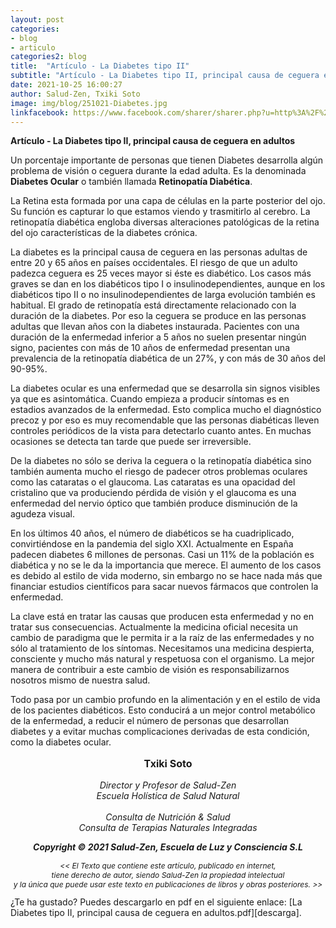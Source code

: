 ```yaml
---
layout: post
categories:
- blog
- articulo
categories2: blog
title:  "Artículo - La Diabetes tipo II"
subtitle: "Artículo - La Diabetes tipo II, principal causa de ceguera en adultos"
date: 2021-10-25 16:00:27
author: Salud-Zen, Txiki Soto
image: img/blog/251021-Diabetes.jpg
linkfacebook: https://www.facebook.com/sharer/sharer.php?u=http%3A%2F%2Fwww.salud-zen.com%2Fblog%2F2021%2F10%2F25%2Farticulo-diabetes-ceguera.html&amp;src=sdkpreparse
---
```

<b>Artículo - La Diabetes tipo II, principal causa de ceguera en adultos</b>

Un porcentaje importante de personas que tienen Diabetes desarrolla algún problema de visión o ceguera durante la edad adulta. Es la denominada <b>Diabetes Ocular</b> o también llamada <b>Retinopatía Diabética</b>.   

La Retina esta formada por una capa de células en la parte posterior del ojo. Su función es capturar lo que estamos viendo y trasmitirlo al cerebro. La retinopatía diabética engloba diversas alteraciones patológicas de la retina del ojo características de la diabetes crónica.  

La diabetes es la principal causa de ceguera en las personas adultas de entre 20 y 65 años en países occidentales. El riesgo de que un adulto padezca ceguera es 25 veces mayor si éste es diabético. Los casos más graves se dan en los diabéticos tipo I o insulinodependientes, aunque en los diabéticos tipo II o no insulinodependientes de larga evolución también es habitual. El grado de retinopatía está directamente relacionado con la duración de la diabetes. Por eso la ceguera se produce en las personas adultas que llevan años con la diabetes instaurada. Pacientes con una duración de la enfermedad inferior a 5 años no suelen presentar ningún signo, pacientes con más de 10 años de enfermedad presentan una prevalencia de la retinopatía diabética de un 27%, y con más de 30 años del 90-95%.  

La diabetes ocular es una enfermedad que se desarrolla sin signos visibles ya que es asintomática. Cuando empieza a producir síntomas es en estadios avanzados de la enfermedad. Esto complica mucho el diagnóstico precoz y por eso es muy recomendable que las personas diabéticas lleven controles periódicos de la vista para detectarlo cuanto antes. En muchas ocasiones se detecta tan tarde que puede ser irreversible.  

De la diabetes no sólo se deriva la ceguera o la retinopatía diabética sino también aumenta mucho el riesgo de padecer otros problemas oculares como las cataratas o el glaucoma. Las cataratas es una opacidad del cristalino que va produciendo pérdida de visión y el glaucoma es una enfermedad del nervio óptico que también produce disminución de la agudeza visual.  


En los últimos 40 años, el número de diabéticos se ha cuadriplicado, convirtiéndose en la pandemia del siglo XXI. Actualmente en España padecen diabetes 6 millones de personas. Casi un 11% de la población es diabética y no se le da la importancia que merece. El aumento de los casos es debido al estilo de vida moderno, sin embargo no se hace nada más que financiar estudios científicos para sacar nuevos fármacos que controlen la enfermedad.     

La clave está en tratar las causas que producen esta enfermedad y no en tratar sus consecuencias. Actualmente la medicina oficial necesita un cambio de paradigma que le permita ir a la raíz de las enfermedades y no sólo al tratamiento de los síntomas. Necesitamos una medicina despierta, consciente y mucho más natural y respetuosa con el organismo. La mejor manera de contribuir a este cambio de visión es responsabilizarnos nosotros mismo de nuestra salud.     

Todo pasa por un cambio profundo en la alimentación y en el estilo de vida de los pacientes diabéticos. Esto conducirá a un mejor control metabólico de la enfermedad, a reducir el número de personas que desarrollan diabetes y a evitar muchas complicaciones derivadas de esta condición, como la diabetes ocular.    

<p style="text-align:center;font-size:16px">
<b>Txiki Soto </b></p>
<p style="text-align:center;font-size:14px"> <i>
Director y Profesor de Salud-Zen
<br>Escuela Holística de Salud Natural<br>
<br>Consulta de Nutrición & Salud
<br>Consulta de Terapias Naturales Integradas
</i> </p>

<p style="text-align:center;font-size:14px"> <i><b>Copyright © 2021 Salud-Zen, Escuela de Luz y Consciencia S.L</b></i></p>

<p style="text-align:center;font-size:12px"><i> << El Texto que contiene este artículo, publicado en internet,<br>  tiene derecho de autor, siendo Salud-Zen la propiedad intelectual<br>  y la única que puede usar este texto en publicaciones de libros y obras posteriores. >>
</i>
</p>
¿Te ha gustado? Puedes descargarlo en pdf en el siguiente enlace: [La Diabetes tipo II, principal causa de ceguera en adultos.pdf][descarga].

[descarga]: {{site.url}}{{site.baseurl}}/img/blog/251021-ARTICULO-La-Diabetes-tipo-II-principal-causa-ceguera-adultos.pdf
